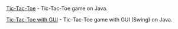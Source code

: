 [Tic-Tac-Toe](./src/Theme03) - Tic-Tac-Toe game on Java.

[Tic-Tac-Toe with GUI](./src/TicTacToe)  - Tic-Tac-Toe game with GUI (Swing) on Java.
